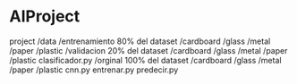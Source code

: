 # AIProject
project
    /data
        /entrenamiento      80% del dataset
            /cardboard
            /glass
            /metal
            /paper
            /plastic
        /validacion         20% del dataset
            /cardboard
            /glass
            /metal
            /paper
            /plastic
        clasificador.py
    /orginal                100% del dataset
        /cardboard
        /glass
        /metal
        /paper
        /plastic
    cnn.py
    entrenar.py
    predecir.py
